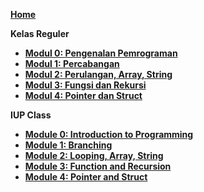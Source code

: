 **[Home](https://github.com/AlproITS/DasarPemrograman/wiki)**

**Kelas Reguler**
- **[Modul 0: Pengenalan Pemrograman](https://github.com/AlproITS/DasarPemrograman/wiki/Modul-0:-Pengenalan-Pemrograman)**
- **[Modul 1: Percabangan](https://github.com/AlproITS/DasarPemrograman/wiki/Modul-1:-Percabangan)**
- **[Modul 2: Perulangan, Array, String](https://github.com/AlproITS/DasarPemrograman/wiki/Modul-2:-Perulangan,-Array,-dan-String)**
- **[Modul 3: Fungsi dan Rekursi](https://github.com/AlproITS/DasarPemrograman/wiki/Modul-3:-Fungsi-dan-Rekursi)**
- **[Modul 4: Pointer dan Struct](https://github.com/AlproITS/DasarPemrograman/wiki/Modul-4:-Pointer-dan-Struct)**

**IUP Class**
- **[Module 0: Introduction to Programming](https://github.com/AlproITS/DasarPemrograman/wiki/Module-0:-Introduction-to-Programming)**
- **[Module 1: Branching](https://github.com/AlproITS/DasarPemrograman/wiki/Module-1:-Branching)**
- **[Module 2: Looping, Array, String](https://github.com/AlproITS/DasarPemrograman/wiki/Module-2:-Looping,-Array-and-String)**
- **[Module 3: Function and Recursion](https://github.com/AlproITS/DasarPemrograman/wiki/Module-3:-Functions-and-Recursion)**
- **[Module 4: Pointer and Struct](https://github.com/AlproITS/DasarPemrograman/wiki/Module-4:-Pointer-and-Struct)**

<!---
**Modul 1**
- [Percabangan]

**Modul 2**
- [Perulangan]
- [Array]
- [String]

**Modul 3**
- [Fungsi]
- [Rekursi]

**Modul 4**
- [Pointer]
- [Struct]
- [File]

**Modul 5**
- [Algoritma Searching dan Sorting]
---!>